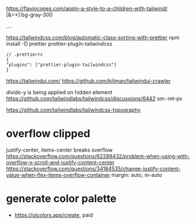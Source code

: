https://flaviocopes.com/apply-a-style-to-a-children-with-tailwind/
[&>*]:bg-gray-300

<div class="[&>*]:bg-gray-300">....</div>

https://tailwindcss.com/blog/automatic-class-sorting-with-prettier
npm install -D prettier prettier-plugin-tailwindcss

```
// .prettierrc
{
"plugins": ["prettier-plugin-tailwindcss"]
}
```

https://tailwindui.com/
https://github.com/kiliman/tailwindui-crawler

divide-y is being applied on hidden element
https://github.com/tailwindlabs/tailwindcss/discussions/6442
sm:-mt-px

https://github.com/tailwindlabs/tailwindcss-typography

# overflow clipped
justify-center, items-center breaks overflow
https://stackoverflow.com/questions/62288432/problem-when-using-with-overflow-x-scroll-and-justify-content-center
https://stackoverflow.com/questions/34184535/change-justify-content-value-when-flex-items-overflow-container
margin: auto, m-auto

# generate color palette

- https://uicolors.app/create, paid